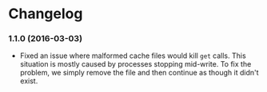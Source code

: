 Changelog
=========

### 1.1.0 (2016-03-03)

- Fixed an issue where malformed cache files would kill `get` calls. This situation is
  mostly caused by processes stopping mid-write. To fix the problem, we simply remove
  the file and then continue as though it didn't exist.
